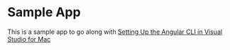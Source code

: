 # Sample App
This is a sample app to go along with [Setting Up the Angular CLI in Visual Studio for Mac](https://medium.com/@sonicparke/getting-angular-cli-working-in-a-net-core-application-in-visual-studio-for-mac-60d6976e02b4)
